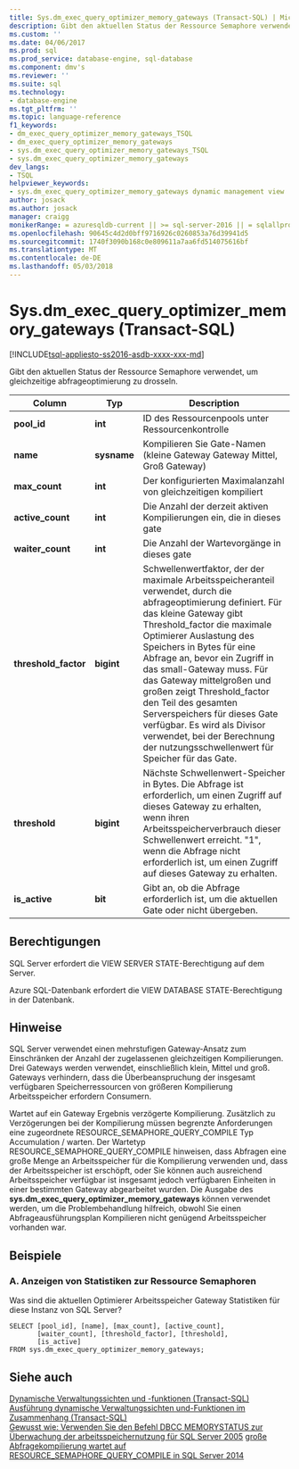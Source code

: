 ```yaml
---
title: Sys.dm_exec_query_optimizer_memory_gateways (Transact-SQL) | Microsoft Docs
description: Gibt den aktuellen Status der Ressource Semaphore verwendet, um gleichzeitige abfrageoptimierung Drosselung
ms.custom: ''
ms.date: 04/06/2017
ms.prod: sql
ms.prod_service: database-engine, sql-database
ms.component: dmv's
ms.reviewer: ''
ms.suite: sql
ms.technology:
- database-engine
ms.tgt_pltfrm: ''
ms.topic: language-reference
f1_keywords:
- dm_exec_query_optimizer_memory_gateways_TSQL
- dm_exec_query_optimizer_memory_gateways
- sys.dm_exec_query_optimizer_memory_gateways_TSQL
- sys.dm_exec_query_optimizer_memory_gateways
dev_langs:
- TSQL
helpviewer_keywords:
- sys.dm_exec_query_optimizer_memory_gateways dynamic management view
author: josack
ms.author: josack
manager: craigg
monikerRange: = azuresqldb-current || >= sql-server-2016 || = sqlallproducts-allversions
ms.openlocfilehash: 90645c4d2d0bff9716926c0260853a76d39941d5
ms.sourcegitcommit: 1740f3090b168c0e809611a7aa6fd514075616bf
ms.translationtype: MT
ms.contentlocale: de-DE
ms.lasthandoff: 05/03/2018
---
```

# <a name="sysdmexecqueryoptimizermemorygateways-transact-sql"></a>Sys.dm_exec_query_optimizer_memory_gateways (Transact-SQL)
[!INCLUDE[tsql-appliesto-ss2016-asdb-xxxx-xxx-md](../../includes/tsql-appliesto-ss2016-asdb-xxxx-xxx-md.md)]

Gibt den aktuellen Status der Ressource Semaphore verwendet, um gleichzeitige abfrageoptimierung zu drosseln.

|Column|Typ|Description|  
|----------|---------------|-----------------|  
|**pool_id**|**int**|ID des Ressourcenpools unter Ressourcenkontrolle|  
|**name**|**sysname**|Kompilieren Sie Gate-Namen (kleine Gateway Gateway Mittel, Groß Gateway)|
|**max_count**|**int**|Der konfigurierten Maximalanzahl von gleichzeitigen kompiliert|
|**active_count**|**int**|Die Anzahl der derzeit aktiven Kompilierungen ein, die in dieses gate|
|**waiter_count**|**int**|Die Anzahl der Wartevorgänge in dieses gate|
|**threshold_factor**|**bigint**|Schwellenwertfaktor, der der maximale Arbeitsspeicheranteil verwendet, durch die abfrageoptimierung definiert.  Für das kleine Gateway gibt Threshold_factor die maximale Optimierer Auslastung des Speichers in Bytes für eine Abfrage an, bevor ein Zugriff in das small-Gateway muss.  Für das Gateway mittelgroßen und großen zeigt Threshold_factor den Teil des gesamten Serverspeichers für dieses Gate verfügbar. Es wird als Divisor verwendet, bei der Berechnung der nutzungsschwellenwert für Speicher für das Gate.|
|**threshold**|**bigint**|Nächste Schwellenwert-Speicher in Bytes.  Die Abfrage ist erforderlich, um einen Zugriff auf dieses Gateway zu erhalten, wenn ihren Arbeitsspeicherverbrauch dieser Schwellenwert erreicht.  "1", wenn die Abfrage nicht erforderlich ist, um einen Zugriff auf dieses Gateway zu erhalten.|
|**is_active**|**bit**|Gibt an, ob die Abfrage erforderlich ist, um die aktuellen Gate oder nicht übergeben.|


## <a name="permissions"></a>Berechtigungen  
SQL Server erfordert die VIEW SERVER STATE-Berechtigung auf dem Server.

Azure SQL-Datenbank erfordert die VIEW DATABASE STATE-Berechtigung in der Datenbank.


## <a name="remarks"></a>Hinweise  
SQL Server verwendet einen mehrstufigen Gateway-Ansatz zum Einschränken der Anzahl der zugelassenen gleichzeitigen Kompilierungen.  Drei Gateways werden verwendet, einschließlich klein, Mittel und groß. Gateways verhindern, dass die Überbeanspruchung der insgesamt verfügbaren Speicherressourcen von größeren Kompilierung Arbeitsspeicher erfordern Consumern.

Wartet auf ein Gateway Ergebnis verzögerte Kompilierung. Zusätzlich zu Verzögerungen bei der Kompilierung müssen begrenzte Anforderungen eine zugeordnete RESOURCE_SEMAPHORE_QUERY_COMPILE Typ Accumulation / warten. Der Wartetyp RESOURCE_SEMAPHORE_QUERY_COMPILE hinweisen, dass Abfragen eine große Menge an Arbeitsspeicher für die Kompilierung verwenden und, dass der Arbeitsspeicher ist erschöpft, oder Sie können auch ausreichend Arbeitsspeicher verfügbar ist insgesamt jedoch verfügbaren Einheiten in einer bestimmten Gateway abgearbeitet wurden. Die Ausgabe des **sys.dm_exec_query_optimizer_memory_gateways** können verwendet werden, um die Problembehandlung hilfreich, obwohl Sie einen Abfrageausführungsplan Kompilieren nicht genügend Arbeitsspeicher vorhanden war.  

## <a name="examples"></a>Beispiele  

### <a name="a-viewing-statistics-on-resource-semaphores"></a>A. Anzeigen von Statistiken zur Ressource Semaphoren  
Was sind die aktuellen Optimierer Arbeitsspeicher Gateway Statistiken für diese Instanz von SQL Server?

```  
SELECT [pool_id], [name], [max_count], [active_count],
       [waiter_count], [threshold_factor], [threshold],
       [is_active]
FROM sys.dm_exec_query_optimizer_memory_gateways;   

```  

## <a name="see-also"></a>Siehe auch  
 [Dynamische Verwaltungssichten und -funktionen &#40;Transact-SQL&#41;](./system-dynamic-management-views.md)   
 [Ausführung dynamische Verwaltungssichten und-Funktionen im Zusammenhang &#40;Transact-SQL&#41;](./execution-related-dynamic-management-views-and-functions-transact-sql.md)  
[Gewusst wie: Verwenden Sie den Befehl DBCC MEMORYSTATUS zur Überwachung der arbeitsspeichernutzung für SQL Server 2005](https://support.microsoft.com/help/907877/how-to-use-the-dbcc-memorystatus-command-to-monitor-memory-usage-on-sql-server-2005)
[große Abfragekompilierung wartet auf RESOURCE_SEMAPHORE_QUERY_COMPILE in SQL Server 2014](https://support.microsoft.com/help/3024815/large-query-compilation-waits-on-resource-semaphore-query-compile-in-sql-server-2014)
